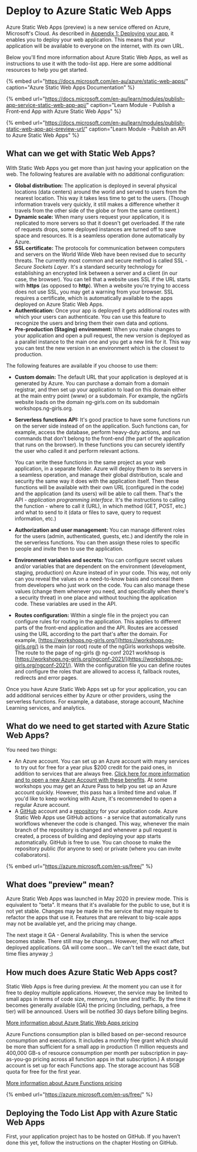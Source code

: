 # Deploy to Azure Static Web Apps

Azure Static Web Apps \(preview\) is a new service offered on Azure, Microsoft's Cloud. As described in [Appendix 1: Deploying your app](./), it enables you to deploy your web application. This means that your application will be available to everyone on the internet, with its own URL. 

Below you'll find more information about Azure Static Web Apps, as well as instructions to use it with the todo-list app. Here are some additional resources to help you get started.

{% embed url="https://docs.microsoft.com/en-au/azure/static-web-apps/" caption="Azure Static Web Apps Documentation" %}

{% embed url="https://docs.microsoft.com/en-au/learn/modules/publish-app-service-static-web-app-api/" caption="Learn Module - Publish a Front-end App with Azure Static Web Apps" %}

{% embed url="https://docs.microsoft.com/en-au/learn/modules/publish-static-web-app-api-preview-url/" caption="Learn Module - Publish an API to Azure Static Web Apps" %}

## What can we get with Static Web Apps?

With Static Web Apps you get more than just having your application on the web. The following features are available with no additional configuration:

* **Global distribution:** The application is deployed in several physical locations \(data centers\) around the world and served to users from the nearest location. This way it takes less time to get to the users. \(Though information travels very quickly, it still makes a difference whether it travels from the other side of the globe or from the same continent.\)
* **Dynamic scale:** When many users request your application, it is replicated to more servers so that it doesn't get overloaded. If the rate of requests drops, some deployed instances are turned off to save space and resources. It is a seamless operation done automatically by Azure.
* **SSL certificate:** The protocols for communication between computers and servers on the World Wide Web have been revised due to security threats. The currently most common and secure method is called SSL - _Secure Sockets Layer_. It's a standard security technology for establishing an encrypted link between a server and a client \(in our case, the browser\). You can tell that a website uses SSL if the URL starts with **https** \(as opposed to **http**\). When a website you're trying to access does not use SSL, you may get a warning from your browser. SSL requires a certificate, which is automatically available to the apps deployed on Azure Static Web Apps.
* **Authentication:** Once your app is deployed it gets additional routes with which your users can authenticate. You can use this feature to recognize the users and bring them their own data and options.
* **Pre-production \(Staging\) environment:** When you make changes to your application and open a pull request, the new version is deployed as a parallel instance to the main one and you get a new link for it. This way you can test the new version in an environment which is the closest to production.

The following features are available if you choose to use them:

* **Custom domain:** The default URL that your application is deployed at is generated by Azure. You can purchase a domain from a domain registrar, and then set up your application to load on this domain either at the main entry point \(www\) or a subdomain. For example, the ngGirls website loads on the domain ng-girls.com on its subdomain workshops.ng-girls.org.
* **Serverless functions API:** It's good practice to have some functions run on the server side instead of on the application. Such functions can, for example, access the database, perform heavy-duty actions, and run commands that don't belong to the front-end \(the part of the application that runs on the browser\). In these functions you can securely identify the user who called it and perform relevant actions.

  You can write these functions in the same project as your web application, in a separate folder. Azure will deploy them to its servers in a seamless operation, and manage their global distribution, scale and security the same way it does with the application itself. Then these functions will be available with their own URL \(configured in the code\) and the application \(and its users\) will be able to call them. That's the API - _application programming interface_. It's the instructions to calling the function - where to call it \(URL\), in which method \(GET, POST, etc.\) and what to send to it \(data or files to save, query to request information, etc.\) 

* **Authorization and user management:** You can manage different roles for the users \(admin, authenticated, guests, etc.\) and identify the role in the serverless functions. You can then assign these roles to specific people and invite then to use the application.
* **Environment variables and secrets:** You can configure secret values and/or variables that are dependent on the environment \(development, staging, production\) on Azure instead of in your code. This way, not only can you reveal the values on a need-to-know basis and conceal them from developers who just work on the code. You can also manage these values \(change them whenever you need, and specifically when there's a security threat\) in one place and without touching the application code. These variables are used in the API.
* **Routes configuration:** Within a single file in the project you can configure rules for routing in the application. This applies to different parts of the front-end application and the API. Routes are accessed using the URL according to the part that's after the domain. For example, [https://workshops.ng-girls.org/](https://workshops.ng-girls.org/) is the main \(or root\) route of the ngGirls workshops website. The route to the page of ng-girls @ ng-conf 2021 workhsop is [https://workshops.ng-girls.org/ngconf-2021/](https://workshops.ng-girls.org/ngconf-2021/). With the configuration file you can define routes and configure the roles that are allowed to access it, fallback routes, redirects and error pages.

Once you have Azure Static Web Apps set up for your application, you can add additional services either by Azure or other providers, using the serverless functions. For example, a database, storage account, Machine Learning services, and analytics.

## What do we need to get started with Azure Static Web Apps?

You need two things:

* An Azure account. You can set up an Azure account with many services to try out for free for a year plus $200 credit for the paid ones, in addition to services that are always free. [Click here for more information and to open a new Azure Account with these benefits](https://azure.microsoft.com/en-us/free/open-source/).  At some workshops you may get an Azure Pass to help you set up an Azure account quickly. However, this pass has a limited time and value. If you'd like to keep working with Azure, it's recommended to open a regular Azure account.
* A [GitHub](https://github.com/) account and a [repository](https://github.com/new) for your application code. Azure Static Web Apps use GitHub actions - a service that automatically runs workflows whenever the code is changed. This way, whenever the main branch of the repository is changed and whenever a pull request is created, a process of building and deploying your app starts automatically. GitHub is free to use. You can choose to make the repository public \(for anyone to see\) or private \(where you can invite collaborators\).

{% embed url="https://azure.microsoft.com/en-us/free/" %}

## What does "preview" mean?

Azure Static Web Apps was launched in May 2020 in preview mode. This is equivalent to "beta". It means that it's available for the public to use, but it is not yet stable. Changes may be made in the service that may require to refactor the apps that use it. Features that are relevant to big-scale apps may not be available yet, and the pricing may change. 

The next stage it GA - General Availability. This is when the service becomes stable. There still may be changes. However, they will not affect deployed applications. GA will come soon... We can't tell the exact date, but time flies anyway ;\)

## How much does Azure Static Web Apps cost?

Static Web Apps is free during preview. At the moment you can use it for free to deploy multiple applications. However, the service may be limited to small apps in terms of code size, memory, run time and traffic. By the time it becomes generally available \(GA\) the pricing \(including, perhaps, a free tier\) will be announced. Users will be notified 30 days before billing begins.

[More information about Azure Static Web Apps pricing](https://azure.microsoft.com/en-us/pricing/details/app-service/static/)

Azure Functions consumption plan is billed based on per-second resource consumption and executions. It includes a monthly free grant which should be more than sufficient for a small app in production \(1 million requests and 400,000 GB-s of resource consumption per month per subscription in pay-as-you-go pricing across all function apps in that subscription.\) A storage account is set up for each Functions app. The storage account has 5GB quota for free for the first year. 

[More information about Azure Functions pricing](https://azure.microsoft.com/en-us/pricing/details/functions/)

{% embed url="https://azure.microsoft.com/en-us/free/" %}

## Deploying the Todo List App with Azure Static Web Apps

First, your application project has to be hosted on GitHub. If you haven't done this yet, follow the instructions on the chapter Hosting on GitHub.



 

